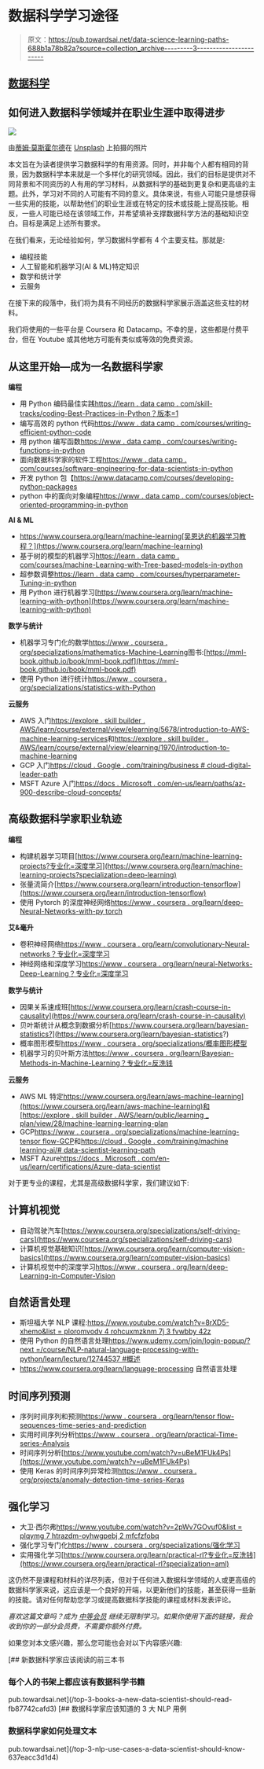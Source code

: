 # 数据科学学习途径

> 原文：<https://pub.towardsai.net/data-science-learning-paths-688b1a78b82a?source=collection_archive---------3----------------------->

## [数据科学](https://towardsai.net/p/category/data-science)

## 如何进入数据科学领域并在职业生涯中取得进步

![](img/b69fed810a295ae6888e735e4a79338a.png)

由[蒂姆·莫斯霍尔德](https://unsplash.com/@timmossholder?utm_source=unsplash&utm_medium=referral&utm_content=creditCopyText)在 [Unsplash](https://unsplash.com/s/photos/learning-and-development?utm_source=unsplash&utm_medium=referral&utm_content=creditCopyText) 上拍摄的照片

本文旨在为读者提供学习数据科学的有用资源。同时，并非每个人都有相同的背景，因为数据科学本来就是一个多样化的研究领域。因此，我们的目标是提供对不同背景和不同资历的人有用的学习材料，从数据科学的基础到更复杂和更高级的主题。此外，学习对不同的人可能有不同的意义。具体来说，有些人可能只是想获得一些实用的技能，以帮助他们的职业生涯或在特定的技术或技能上提高技能。相反，一些人可能已经在该领域工作，并希望填补支撑数据科学方法的基础知识空白。目标是满足上述所有要求。

在我们看来，无论经验如何，学习数据科学都有 4 个主要支柱。那就是:

*   编程技能
*   人工智能和机器学习(AI & ML)特定知识
*   数学和统计学
*   云服务

在接下来的段落中，我们将为具有不同经历的数据科学家展示涵盖这些支柱的材料。

我们将使用的一些平台是 Coursera 和 Datacamp。不幸的是，这些都是付费平台，但在 Youtube 或其他地方可能有类似或等效的免费资源。

## 从这里开始—成为一名数据科学家

**编程**

*   用 Python 编码最佳实践[https://learn . data camp . com/skill-tracks/coding-Best-Practices-in-Python？版本=1](https://learn.datacamp.com/skill-tracks/coding-best-practices-in-python?version=1)
*   编写高效的 python 代码[https://www . data camp . com/courses/writing-efficient-python-code](https://www.datacamp.com/courses/writing-efficient-python-code)
*   用 python 编写函数[https://www . data camp . com/courses/writing-functions-in-python](https://www.datacamp.com/courses/writing-functions-in-python)
*   面向数据科学家的软件工程[https://www . data camp . com/courses/software-engineering-for-data-scientists-in-python](https://www.datacamp.com/courses/software-engineering-for-data-scientists-in-python)
*   开发 python 包【https://www.datacamp.com/courses/developing-python-packages 
*   python 中的面向对象编程[https://www . data camp . com/courses/object-oriented-programming-in-python](https://www.datacamp.com/courses/object-oriented-programming-in-python)

**AI & ML**

*   https://www.coursera.org/learn/machine-learning[吴恩达的机器学习教程？](https://www.coursera.org/learn/machine-learning)
*   基于树的模型的机器学习[https://learn . data camp . com/courses/machine-Learning-with-Tree-based-models-in-python](https://learn.datacamp.com/courses/machine-learning-with-tree-based-models-in-python)
*   超参数调整[https://learn . data camp . com/courses/hyperparameter-Tuning-in-python](https://learn.datacamp.com/courses/hyperparameter-tuning-in-python)
*   用 Python 进行机器学习[https://www.coursera.org/learn/machine-learning-with-python](https://www.coursera.org/learn/machine-learning-with-python)

**数学与统计**

*   机器学习专门化的数学[https://www . coursera . org/specializations/mathematics-Machine-Learning](https://www.coursera.org/specializations/mathematics-machine-learning)图书:[https://mml-book.github.io/book/mml-book.pdf](https://mml-book.github.io/book/mml-book.pdf)
*   使用 Python 进行统计[https://www . coursera . org/specializations/statistics-with-Python](https://www.coursera.org/specializations/statistics-with-python)

**云服务**

*   AWS 入门[https://explore . skill builder . AWS/learn/course/external/view/elearning/5678/introduction-to-AWS-machine-learning-services](https://explore.skillbuilder.aws/learn/course/external/view/elearning/5678/introduction-to-aws-machine-learning-services)和[https://explore . skill builder . AWS/learn/course/external/view/elearning/1970/introduction-to-machine-learning](https://explore.skillbuilder.aws/learn/course/external/view/elearning/1970/introduction-to-machine-learning)
*   GCP 入门[https://cloud . Google . com/training/business # cloud-digital-leader-path](https://cloud.google.com/training/business#cloud-digital-leader-path)
*   MSFT Azure 入门[https://docs . Microsoft . com/en-us/learn/paths/az-900-describe-cloud-concepts/](https://docs.microsoft.com/en-us/learn/paths/az-900-describe-cloud-concepts/)

## 高级数据科学家职业轨迹

**编程**

*   构建机器学习项目[https://www.coursera.org/learn/machine-learning-projects?专业化=深度学习](https://www.coursera.org/learn/machine-learning-projects?specialization=deep-learning)
*   张量流简介[https://www.coursera.org/learn/introduction-tensorflow](https://www.coursera.org/learn/introduction-tensorflow)
*   使用 Pytorch 的深度神经网络[https://www . coursera . org/learn/deep-Neural-Networks-with-py torch](https://www.coursera.org/learn/deep-neural-networks-with-pytorch)

**艾&毫升**

*   卷积神经网络[https://www . coursera . org/learn/convolutionary-Neural-networks？专业化=深度学习](https://www.coursera.org/learn/convolutional-neural-networks?specialization=deep-learning)
*   神经网络和深度学习[https://www . coursera . org/learn/neural-Networks-Deep-Learning？专业化=深度学习](https://www.coursera.org/learn/neural-networks-deep-learning?specialization=deep-learning)

**数学与统计**

*   因果关系速成班[https://www.coursera.org/learn/crash-course-in-causality](https://www.coursera.org/learn/crash-course-in-causality)
*   贝叶斯统计从概念到数据分析[https://www.coursera.org/learn/bayesian-statistics?](https://www.coursera.org/learn/bayesian-statistics?)
*   概率图形模型[https://www . coursera . org/specializations/概率图形模型](https://www.coursera.org/specializations/probabilistic-graphical-models)
*   机器学习的贝叶斯方法[https://www . coursera . org/learn/Bayesian-Methods-in-Machine-Learning？专业化=反洗钱](https://www.coursera.org/learn/bayesian-methods-in-machine-learning?specialization=aml)

**云服务**

*   AWS ML 特定[https://www.coursera.org/learn/aws-machine-learning](https://www.coursera.org/learn/aws-machine-learning)和[https://explore . skill builder . AWS/learn/public/learning _ plan/view/28/machine-learning-learning-plan](https://explore.skillbuilder.aws/learn/public/learning_plan/view/28/machine-learning-learning-plan)
*   GCP[https://www . coursera . org/specializations/machine-learning-tensor flow-GCP](https://www.coursera.org/specializations/machine-learning-tensorflow-gcp)和[https://cloud . Google . com/training/machine learning-ai/# data-scientist-learning-path](https://cloud.google.com/training/machinelearning-ai/#data-scientist-learning-path)
*   MSFT Azure[https://docs . Microsoft . com/en-us/learn/certifications/Azure-data-scientist](https://docs.microsoft.com/en-us/learn/certifications/azure-data-scientist)

对于更专业的课程，尤其是高级数据科学家，我们建议如下:

## 计算机视觉

*   自动驾驶汽车[https://www.coursera.org/specializations/self-driving-cars](https://www.coursera.org/specializations/self-driving-cars)
*   计算机视觉基础知识[https://www.coursera.org/learn/computer-vision-basics](https://www.coursera.org/learn/computer-vision-basics)
*   计算机视觉中的深度学习[https://www . coursera . org/learn/deep-Learning-in-Computer-Vision](https://www.coursera.org/learn/deep-learning-in-computer-vision)

## 自然语言处理

*   斯坦福大学 NLP 课程:[https://www.youtube.com/watch?v=8rXD5-xhemo&list = ploromvodv 4 rohcuxmzknm 7j 3 fvwbby 42z](https://www.youtube.com/watch?v=8rXD5-xhemo&list=PLoROMvodv4rOhcuXMZkNm7j3fVwBBY42z)
*   使用 Python 的自然语言处理[https://www.udemy.com/join/login-popup/?next =/course/NLP-natural-language-processing-with-python/learn/lecture/12744537 #概述](https://www.udemy.com/join/login-popup/?next=/course/nlp-natural-language-processing-with-python/learn/lecture/12744537#overview)
*   https://www.coursera.org/learn/language-processing 自然语言处理

## 时间序列预测

*   序列时间序列和预测[https://www . coursera . org/learn/tensor flow-sequences-time-series-and-prediction](https://www.coursera.org/learn/tensorflow-sequences-time-series-and-prediction)
*   实用时间序列分析[https://www . coursera . org/learn/practical-Time-series-Analysis](https://www.coursera.org/learn/practical-time-series-analysis)
*   时间序列分析[https://www.youtube.com/watch?v=uBeM1FUk4Ps](https://www.youtube.com/watch?v=uBeM1FUk4Ps)
*   使用 Keras 的时间序列异常检测[https://www . coursera . org/projects/anomaly-detection-time-series-Keras](https://www.coursera.org/projects/anomaly-detection-time-series-keras)

## 强化学习

*   大卫·西尔弗[https://www.youtube.com/watch?v=2pWv7GOvuf0&list = plqymg 7 htrazdm-oyhwgpebj 2 mfcfzfobq](https://www.youtube.com/watch?v=2pWv7GOvuf0&list=PLqYmG7hTraZDM-OYHWgPebj2MfCFzFObQ)
*   强化学习专门化[https://www . coursera . org/specializations/强化学习](https://www.coursera.org/specializations/reinforcement-learning)
*   实用强化学习[https://www.coursera.org/learn/practical-rl?专业化=反洗钱](https://www.coursera.org/learn/practical-rl?specialization=aml)

这仍然不是课程和材料的详尽列表，但对于任何进入数据科学领域的人或更高级的数据科学家来说，这应该是一个良好的开端，以更新他们的技能，甚至获得一些新的技能。请对任何帮助您学习或提高数据科学技能的课程或材料发表评论。

*喜欢这篇文章吗？成为* [*中等会员*](https://azenresearchlabs.medium.com/membership) *继续无限制学习。如果你使用下面的链接，我会收到你的一部分会员费，不需要你额外付费。*

如果您对本文感兴趣，那么您可能也会对以下内容感兴趣:

[](/top-3-books-a-new-data-scientist-should-read-fb87742cafd3) [## 新数据科学家应该阅读的前三本书

### 每个人的书架上都应该有数据科学书籍

pub.towardsai.net](/top-3-books-a-new-data-scientist-should-read-fb87742cafd3) [](/top-3-nlp-use-cases-a-data-scientist-should-know-637eacc3d1d4) [## 数据科学家应该知道的 3 大 NLP 用例

### 数据科学家如何处理文本

pub.towardsai.net](/top-3-nlp-use-cases-a-data-scientist-should-know-637eacc3d1d4)